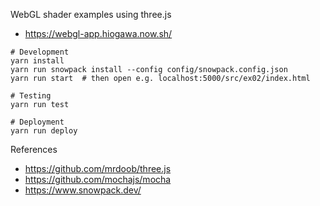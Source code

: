 WebGL shader examples using three.js

- https://webgl-app.hiogawa.now.sh/

```
# Development
yarn install
yarn run snowpack install --config config/snowpack.config.json
yarn run start  # then open e.g. localhost:5000/src/ex02/index.html

# Testing
yarn run test

# Deployment
yarn run deploy
```

References

- https://github.com/mrdoob/three.js
- https://github.com/mochajs/mocha
- https://www.snowpack.dev/
